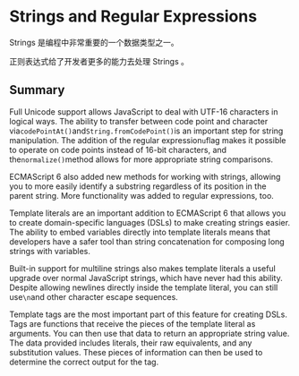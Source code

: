 # Strings and Regular Expressions

Strings 是编程中非常重要的一个数据类型之一。

正则表达式给了开发者更多的能力去处理 Strings 。

## Summary

Full Unicode support allows JavaScript to deal with UTF-16 characters in logical ways. The ability to transfer between code point and character via`codePointAt()`and`String.fromCodePoint()`is an important step for string manipulation. The addition of the regular expression`u`flag makes it possible to operate on code points instead of 16-bit characters, and the`normalize()`method allows for more appropriate string comparisons.

ECMAScript 6 also added new methods for working with strings, allowing you to more easily identify a substring regardless of its position in the parent string. More functionality was added to regular expressions, too.

Template literals are an important addition to ECMAScript 6 that allows you to create domain-specific languages \(DSLs\) to make creating strings easier. The ability to embed variables directly into template literals means that developers have a safer tool than string concatenation for composing long strings with variables.

Built-in support for multiline strings also makes template literals a useful upgrade over normal JavaScript strings, which have never had this ability. Despite allowing newlines directly inside the template literal, you can still use`\n`and other character escape sequences.

Template tags are the most important part of this feature for creating DSLs. Tags are functions that receive the pieces of the template literal as arguments. You can then use that data to return an appropriate string value. The data provided includes literals, their raw equivalents, and any substitution values. These pieces of information can then be used to determine the correct output for the tag.

